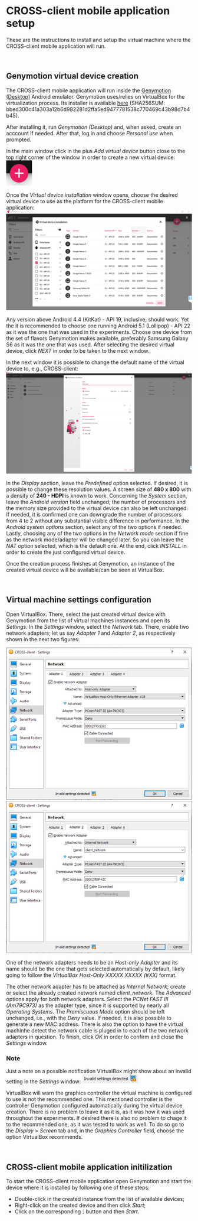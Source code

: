 # CROSS-client mobile application setup

These are the instructions to install and setup the virtual machine where the CROSS-client mobile application will run.

<br>

## Genymotion virtual device creation

The CROSS-client mobile application will run inside the [Genymotion (Desktop)](https://genymotion.com/ "Genymotion website") Android emulator.
Genymotion uses/relies on VirtualBox for the virtualization process.
Its installer is available [here](https://drive.google.com/file/d/1mZTiINm6QA-FRBMdBMLwwZxa4xbnwPk6/view?usp=sharing "Genymotion installer, located in the SureThing project Google Drive folder") (SHA256SUM: bbed300c41a303a12b6d982281d2ffa5ed9477781538c770469c43b98d7b4b45).

After installing it, run _Genymotion (Desktop)_ and, when asked, create an acccount if needed.
After that, log in and choose _Personal use_ when prompted.

In the main window click in the plus _Add virtual device_ button close to the top right corner of the window in order to create a new virtual device:
![Genymotion add new virtual device button][genymotion_add_new_virtual_device_button]

Once the _Virtual device installation_ window opens, choose the desired virtual device to use as the platform for the CROSS-client mobile application:
![Genymotion choose virtual device window][genymotion_virtual_device_choice_window]

Any version above Android 4.4 (KitKat) - API 19, inclusive, should work.
Yet the it is recommended to choose one running Android 5.1 (Lollipop) - API 22 as it was the one that was used in the experiments.
Choose one device from the set of flavors Genymotion makes available, preferably Samsung Galaxy S6 as it was the one that was used.
After selecting the desired virtual device, click _NEXT_ in order to be taken to the next window.

In the next window it is possible to change the default name of the virtual device to, e.g., CROSS-client:
![Genymotion virtual device settings window][genymotion_virtual_device_settings_window]

In the _Display_ section, leave the _Predefined_ option selected.
If desired, it is possible to change these resolution values.
A screen size of **480 x 800** with a density of **240 - HDPI** is known to work.
Concerning the _System_ section, leave the _Android version_ field unchanged; the number of processors and the memory size provided to the virtual device can also be left unchanged.
If needed, it is confirmed one can downgrade the number of processors from 4 to 2 without any substantial visible difference in performance.
In the _Android system options_ section, select any of the two options if needed.
Lastly, choosing any of the two options in the _Network mode_ section if fine as the network mode/adapter will be changed later.
So you can leave the _NAT_ option selected, which is the default one.
At the end, click _INSTALL_ in order to create the just configured virtual device.

Once the creation process finishes at Genymotion, an instance of the created virtual device will be available/can be seen at VirtualBox.

<br>

## Virtual machine settings configuration

Open VirtualBox.
There, select the just created virtual device with Genymotion from the list of virtual machines instances and open its _Settings_.
In the _Settings_ window, select the _Network_ tab.
There, enable two network adapters; let us say _Adapter 1_ and _Adapter 2_, as respectively shown in the next two figures:

![VirtualBox network settings adapter 1 window][virtualbox_network_settings_window_adapter_1]
![VirtualBox network settings adapter 2 window][virtualbox_network_settings_window_adapter_2]

One of the network adapters needs to be an _Host-only Adapter_ and its name should be the one that gets selected automatically by default, likely going to follow the _VirtualBox Host-Only XXXXX XXXXX (#XX)_ format.

The other network adapter has to be attached as _Internal Network_; create or select the already created network named _client_\__network_.
The _Advanced_ options apply for both network adapters.
Select the _PCNet FAST III (Am79C973)_ as the adapter type, since it is supported by nearly all _Operating Systems_.
The _Promiscuous Mode_ option should be left unchanged, i.e., with the _Deny_ value.
If needed, it is also possible to generate a new MAC address.
There is also the option to have the virtual machinhe detect the network cable is pluged in to each of the two network adapters in question.
To finish, click _OK_ in order to confirm and close the _Settings_ window.

### Note

Just a note on a possible notification VirtualBox might show about an invalid setting in the _Settings_ window: ![VirtualBox invalid setting notification][virtualbox_invalid_settings_notification]

VirtualBox will warn the graphics controller the virtual machine is configured to use is not the recommended one.
This mentioned controller is the controller Genymotion configured automatically during the virtual device creation.
There is no problem to leave it as it is, as it was how it was used throughout the experiments.
If desired there is also no problem to chage it to the recommended one, as it was tested to work as well.
To do so go to the _Display_ > _Screen_ tab and, in the _Graphics Controller_ field, choose the option VirtualBox recommends.

<br>

## CROSS-client mobile application initilization

To start the CROSS-client mobile application open Genymotion and start the device where it is installed by following one of these steps:

- Double-click in the created instance from the list of available devices;
- Right-click on the created device and then click _Start_;
- Click on the corresponding⋮button and then _Start_.

<!-- ############################################## -->

<!-- Images declarations (reference style) - start" -->

[genymotion_add_new_virtual_device_button]: ./screenshots/Genymotion_add_new_virtual_device_button.png "Genymotion add new virtual device button"
[genymotion_virtual_device_choice_window]: ./screenshots/Genymotion_virtual_device_choice_window.png "Genymotion choose virtual device window"
[genymotion_virtual_device_settings_window]: ./screenshots/Genymotion_virtual_device_settings_window.png "Genymotion virtual device settings window"
[virtualbox_network_settings_window_adapter_1]: ./screenshots/VirtualBox_network_settings_window_adapter_1.png "VirtualBox network settings adapter 1 window"
[virtualbox_network_settings_window_adapter_2]: ./screenshots/VirtualBox_network_settings_window_adapter_2.png "VirtualBox network settings adapter 2 window"
[virtualbox_invalid_settings_notification]: ./screenshots/VirtualBox_invalid_settings_notification.png "VirtualBox invalid setting notification"

<!-- Images declarations (reference style) - end" -->
